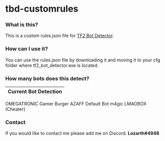 # tbd-customrules

### What is this?
This is a custom rules.json file for [TF2 Bot Detector](https://github.com/PazerOP/tf2_bot_detector "TF2 Bot Detector").

### How can I use it?
You can use the rules.json file by downloading it and moving it to your cfg folder where tf2_bot_detector.exe is located.

### How many bots does this detect?
Current Bot Detection |
------------- | 
OMEGATRONIC 
Gamer Burger AZAFF 
Default Bot 
m4gic 
LMAOBOX (Cheater)

### Contact
If you would like to contact me please add me on Discord.
**Lozarth#4948**
